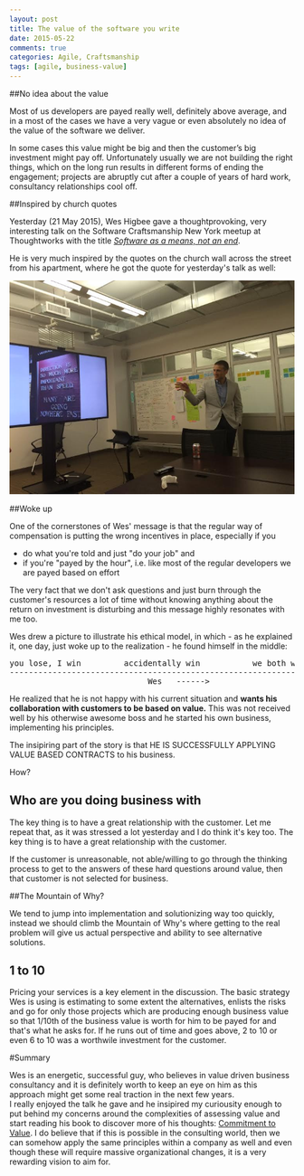 ```yaml
---           
layout: post
title: The value of the software you write
date: 2015-05-22
comments: true
categories: Agile, Craftsmanship
tags: [agile, business-value]
---
```


##No idea about the value

Most of us developers are payed really well, definitely above average, and in a most of the cases we have a 
very vague or even absolutely no idea of the value of the software we deliver. 

In some cases this value might be big and then the customer’s big investment might pay off. Unfortunately usually we are not building the right things,
which on the long run results in different forms of ending the engagement; projects are abruptly cut after a couple of years of hard work, 
consultancy relationships cool off.


##Inspired by church quotes

Yesterday (21 May 2015), Wes Higbee gave a thoughtprovoking, very interesting talk on the Software Craftsmanship 
New York meetup at Thoughtworks with the title <a href="http://www.meetup.com/Software-Craftsmanship-New-York/events/222519068/">*Software as a means, not an end*</a>. 


He is very much inspired by the quotes on the church wall across the street from his apartment, where he got the quote for yesterday's talk as well: 

<img src="/images/quote.jpg">

##Woke up


One of the cornerstones of Wes' message is that the regular way of compensation is putting the wrong incentives in place, especially if you 
- do what you're told and just "do your job" and
- if you're "payed by the hour", i.e. like most of the regular developers we are payed based on effort

The very fact that we don't ask questions and just burn through the customer's resources a lot of time without knowing anything about the return on investment is disturbing and this message highly resonates with me too. 

Wes drew a picture to illustrate his ethical model, in which - as he explained it, one day, just woke up to the realization - he found himself in the middle:

<pre>
you lose, I win         accidentally win           we both win
---------------------------------------------------------------
                             Wes   ------> 
</pre>

He realized that he is not happy with his current situation and <strong>wants his collaboration with customers to be based on value.</strong> This was not received well by his otherwise awesome boss and he started his own business, implementing his principles. 

The insipiring part of the story is that HE IS SUCCESSFULLY APPLYING VALUE BASED CONTRACTS to his business.  

How? 

## Who are you doing business with 

The key thing is to have a great relationship with the customer.
Let me repeat that, as it was stressed a lot yesterday and I do think it's key too. 
The key thing is to have a great relationship with the customer.

If the customer is unreasonable, not able/willing to go through the thinking process to get to the answers of these hard questions around value, then that customer is not selected for business. 

##The Mountain of Why?

We tend to jump into implementation and solutionizing way too quickly, instead we should climb the Mountain of Why's where getting to the real problem will give us actual perspective and ability to see alternative solutions. 
					
## 1 to 10

Pricing your services is a key element in the discussion. The basic strategy Wes is using is estimating to some extent the alternatives, enlists the risks and go for only those projects which are producing enough business value so that 1/10th of the business value is worth for him to be payed for and that's what he asks for. If he runs out of time and goes above, 2 to 10 or even 6 to 10 was a worthwile investment for the customer. 


#Summary 

Wes is an energetic, successful guy, who believes in value driven business consultancy and it is definitely worth to keep an eye on him as this approach might get some real traction in the next few years.  
I really enjoyed the talk he gave and he insipired my curiousity enough to put behind my concerns around the complexities of assessing value and start reading his book to discover more of his thoughts: <a href="https://leanpub.com/commitmenttovalueintechnology">Commitment to Value</a>.
I do believe that if this is possible in the consulting world, then we can somehow apply the same principles within a company as well and even though these will require massive organizational changes, it is a very rewarding vision to aim for. 




